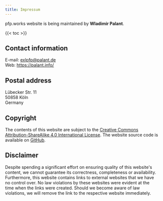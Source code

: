 ```yaml
---
title: Impressum
---
```


pfp.works website is being maintained by **Wladimir Palant**.

{{< toc >}}

## Contact information

E-mail: <exlpfp@palant.de>\
Web: <https://palant.info/>

## Postal address

Lübecker Str. 11\
50858 Köln\
Germany

## Copyright

The contents of this website are subject to the [Creative Commons Attribution-ShareAlike 4.0 International License](http://creativecommons.org/licenses/by-sa/4.0/). The website source code is available on [GitHub](https://github.com/palant/pfp-website/).


## Disclaimer

Despite spending a significant effort on ensuring quality of this website's content, we cannot guarantee its correctness, completeness or availability. Furthermore, this website contains links to external websites that we have no control over. No law violations by these websites were evident at the time when the links were created. Should we become aware of law violations, we will remove the link to the respective website immediately.
